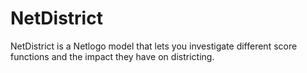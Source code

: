 # NetDistrict
NetDistrict is a Netlogo model that lets you investigate different score functions and the impact they have on districting.
